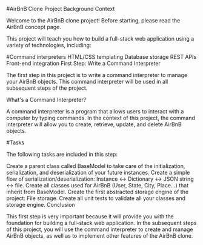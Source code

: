 #AirBnB Clone Project
Background Context

Welcome to the AirBnB clone project! Before starting, please read the AirBnB concept page.

This project will teach you how to build a full-stack web application using a variety of technologies, including:

#Command interpreters
HTML/CSS templating
Database storage
REST APIs
Front-end integration
First Step: Write a Command Interpreter

The first step in this project is to write a command interpreter to manage your AirBnB objects. This command interpreter will be used in all subsequent steps of the project.

What's a Command Interpreter?

A command interpreter is a program that allows users to interact with a computer by typing commands. In the context of this project, the command interpreter will allow you to create, retrieve, update, and delete AirBnB objects.

#Tasks

The following tasks are included in this step:

Create a parent class called BaseModel to take care of the initialization, serialization, and deserialization of your future instances.
Create a simple flow of serialization/deserialization: Instance <-> Dictionary <-> JSON string <-> file.
Create all classes used for AirBnB (User, State, City, Place…) that inherit from BaseModel.
Create the first abstracted storage engine of the project: File storage.
Create all unit tests to validate all your classes and storage engine.
Conclusion

This first step is very important because it will provide you with the foundation for building a full-stack web application. In the subsequent steps of this project, you will use the command interpreter to create and manage AirBnB objects, as well as to implement other features of the AirBnB clone.
